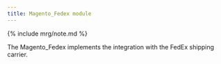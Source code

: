 ```yaml
---
title: Magento_Fedex module
---
```


{% include mrg/note.md %}

The Magento_Fedex implements the integration with the FedEx shipping carrier.



